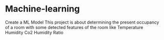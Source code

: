 # Machine-learning
Create a ML Model 
This project is about determining the present occupancy of a room with some detected features of the room like
Temperature
Humidity
Co2
Humidity Ratio
